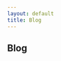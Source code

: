 ```yaml
---
layout: default
title: Blog
---
```


<h2>Blog</h2>
<!-- Add your blog posts or a list of posts here -->